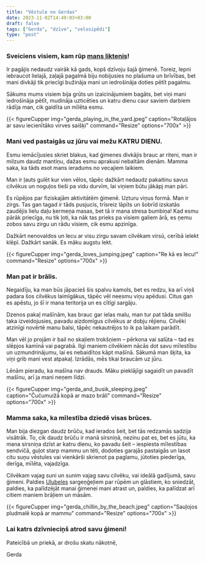 ```yaml
---
title: "Vēstule no Gerdas"
date: 2023-11-02T14:49:03+03:00
draft: false
tags: ["Gerda", "dzīve", "velosipēdi"]
type: "post"
---
```

### Sveiciens visiem, kam rūp [mans liktenis](https://www.lsm.lv/raksts/zinas/latvija/28.09.2023-tikai-puse-no-ulubelei-ziedotas-naudas-nonak-dzivniekiem-un-patversmes-uzturesanai.a525512/)!
 
Ir pagājis nedaudz vairāk kā gads, kopš dzīvoju šajā ģimenē. Toreiz, lepni iebraucot lielajā, zaļajā pagalmā biju nobijusies no plašuma un brīvības, bet mani divkāji tik priecīgi bužināja mani un iedrošināja doties pētīt pagalmu.  

Sākums mums visiem bija grūts un izaicinājumiem bagāts, bet viņi mani iedrošināja pētīt, mudināja uzticēties un katru dienu caur saviem darbiem rādīja man, cik gaidīta un mīlēta esmu.

{{< figureCupper
img="gerda_playing_in_the_yard.jpeg"
caption="Rotaļājos ar savu iecienītāko virves saišķi"
command="Resize"
options="700x" >}}

 
### Mani ved pastaigās uz jūru vai mežu KATRU DIENU.

Esmu iemācījusies skriet blakus, kad ģimenes divkājis brauc ar riteni, man ir milzum daudz mantiņu, dažas esmu aprakusi nebaltām dienām. Mamma saka, ka tāds esot mans ieradums no vecajiem laikiem. 

Man ir ļauts gulēt kur vien vēlos, tāpēc dažkārt nedaudz pakaitinu savus cilvēkus un noguļos tieši pa vidu durvīm, lai viņiem būtu jākāpj man pāri. 

Es rūpējos par fiziskajām aktivitātēm ģimenē. Uzturu viņus formā. Man ir zirgs. Tas gan tagad ir tāds pusjucis, trīsreiz lāpīts un šobrīd izskatās zaudējis lielu daļu ķermeņa masas, bet tā ir mana stresa bumbiņa! Kad esmu pārāk priecīga, nu tik ļoti, ka nāk tas prieks pa visiem galiem ārā, es ņemu zobos savu zirgu un rādu visiem, cik esmu apzinīga. 

Dažkārt nenovaldos un lecu ar visu zirgu savam cilvēkam virsū, cerībā ielekt klēpī. Dažkārt sanāk. Es māku augstu lekt.

{{< figureCupper
img="gerda_loves_jumping.jpeg"
caption="Re kā es lecu!"
command="Resize"
options="700x" >}}

 
### Man pat ir brālis. 

Negaidīju, ka man būs jāpacieš šis spalvu kamols, bet es redzu, ka arī viņš padara šos cilvēkus laimīgākus, tāpēc vēl neesmu viņu apēdusi. Citus gan es apēstu, jo šī ir mana teritorija un es cītīgi sargāju. 

Dzenos pakaļ mašīnām, kas brauc gar ielas malu, man tur pat tāda smilšu taka izveidojusies, pavadu aizdomīgus cilvēkus ar dobju rējienu. Cilvēki atzinīgi novērtē manu balsi, tāpēc nekautrējos to ik pa laikam parādīt.

Man vēl jo projām ir bail no skaļiem trokšņiem – pērkona vai salūta – tad es slēpjos kamīnā vai pagrabā. Ilgi maniem cilvēkiem nācās dot savu mīlestību un uzmundrinājumu, lai es nebaidītos kāpt mašīnā. Sākumā man šķita, ka viņi grib mani vest atpakaļ. Izrādās, mēs tikai braucām uz jūru. 

Lēnām pieradu, ka mašīna nav drauds. Māku pieklājīgi sagaidīt un pavadīt mašīnu, arī ja mani neņem līdzi.

{{< figureCupper
img="gerda_and_busik_sleeping.jpeg"
caption="Čučumuižā kopā ar mazo brāli"
command="Resize"
options="700x" >}}
 
### Mamma saka, ka mīlestība dziedē visas brūces. 

Man bija diezgan daudz brūču, kad ierados šeit, bet tās redzamās sadzija visātrāk. To, cik daudz brūču ir manā sirsniņā, nezinu pat es, bet es jūtu, ka mana sirsniņa dzīst ar katru dienu, ko pavadu šeit – iespiesta mīlestības sendvičā, guļot starp mammu un tēti, dodoties garajās pastaigās un lasot citu suņu vēstules vai vienkārši skrienot pa paglamu, jūtoties piederīga, derīga, mīlēta, vajadzīga.

Cilvēkam vajag suni un sunim vajag savu cilvēku, vai ideālā gadījumā, savu ģimeni.  Paldies [Ulubeles](https://ulubele.org/) sargeņģeļiem par rūpēm un glāstiem, ko sniedzāt, paldies, ka palīdzējāt manai ģimenei mani atrast un, paldies, ka palīdzat arī citiem maniem brāļiem un māsām. 

{{< figureCupper
img="gerda_chillin_by_the_beach.jpeg"
caption="Sauļojos pludmalē kopā ar mammu"
command="Resize"
options="700x" >}}

### Lai katrs dzīvnieciņš atrod savu ģimeni! 

Pateicībā un priekā, ar drošu skatu nākotnē,

Gerda 
    


 

